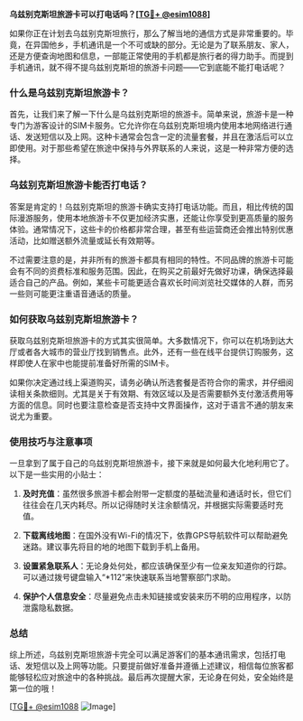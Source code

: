 **乌兹别克斯坦旅游卡可以打电话吗？[[TG💪+ @esim1088](https://t.me/s/esim1088)]**

如果你正在计划去乌兹别克斯坦旅行，那么了解当地的通信方式是非常重要的。毕竟，在异国他乡，手机通讯是一个不可或缺的部分。无论是为了联系朋友、家人，还是方便查询地图和信息，一部能正常使用的手机都是旅行者的得力助手。而提到手机通讯，就不得不提乌兹别克斯坦的旅游卡问题——它到底能不能打电话呢？

### 什么是乌兹别克斯坦旅游卡？

首先，让我们来了解一下什么是乌兹别克斯坦的旅游卡。简单来说，旅游卡是一种专门为游客设计的SIM卡服务。它允许你在乌兹别克斯坦境内使用本地网络进行通话、发送短信以及上网。这种卡通常会包含一定的流量套餐，并且在激活后可以立即使用。对于那些希望在旅途中保持与外界联系的人来说，这是一种非常方便的选择。

### 乌兹别克斯坦旅游卡能否打电话？

答案是肯定的！乌兹别克斯坦的旅游卡确实支持打电话功能。而且，相比传统的国际漫游服务，使用本地旅游卡不仅更加经济实惠，还能让你享受到更高质量的服务体验。通常情况下，这些卡的价格都非常合理，甚至有些运营商还会推出特别优惠活动，比如赠送额外流量或延长有效期等。

不过需要注意的是，并非所有的旅游卡都具有相同的特性。不同品牌的旅游卡可能会有不同的资费标准和服务范围。因此，在购买之前最好先做好功课，确保选择最适合自己的产品。例如，某些卡可能更适合喜欢长时间浏览社交媒体的人群，而另一些则可能更注重语音通话的质量。

### 如何获取乌兹别克斯坦旅游卡？

获取乌兹别克斯坦旅游卡的方式其实很简单。大多数情况下，你可以在机场到达大厅或者各大城市的营业厅找到销售点。此外，还有一些在线平台提供订购服务，这样即使人在家中也能提前准备好所需的SIM卡。

如果你决定通过线上渠道购买，请务必确认所选套餐是否符合你的需求，并仔细阅读相关条款细则。尤其是关于有效期、有效区域以及是否需要额外支付激活费用等方面的信息。同时也要注意检查是否支持中文界面操作，这对于语言不通的朋友来说尤为重要。

### 使用技巧与注意事项

一旦拿到了属于自己的乌兹别克斯坦旅游卡，接下来就是如何最大化地利用它了。以下是一些实用的小贴士：

1. **及时充值**：虽然很多旅游卡都会附带一定额度的基础流量和通话时长，但它们往往会在几天内耗尽。所以记得随时关注余额情况，并根据实际需要适时充值。
   
2. **下载离线地图**：在国外没有Wi-Fi的情况下，依靠GPS导航软件可以帮助避免迷路。建议事先将目的地的地图下载到手机上备用。

3. **设置紧急联系人**：无论身处何处，都应该确保至少有一位亲友知道你的行踪。可以通过拨号键盘输入“*112”来快速联系当地警察部门求助。

4. **保护个人信息安全**：尽量避免点击未知链接或安装来历不明的应用程序，以防泄露隐私数据。

### 总结

综上所述，乌兹别克斯坦旅游卡完全可以满足游客们的基本通讯需求，包括打电话、发短信以及上网等功能。只要提前做好准备并遵循上述建议，相信每位旅客都能够轻松应对旅途中的各种挑战。最后再次提醒大家，无论身在何处，安全始终是第一位的哦！

[[TG💪+ @esim1088](https://t.me/s/esim1088) ![Image](https://i.postimg.cc/4NQfJmqS/Snipaste-2025-05-13-00-14-12.png)]
